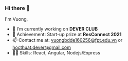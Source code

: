 ### Hi there 👋
I'm Vuong,
- 🔭 I’m currently working on **DEVER CLUB**
- 🏅 Achievement: Start-up prize at **ResConnect 2021**
- 📫 Contact me at: vuongbdde160256@fpt.edu.vn or hocthuat.dever@gmail.com
- 🤹‍♀️ Skills: React, Angular, Nodejs/Express

<!--
**FU-Dever/FU-DEVER** is a ✨ _special_ ✨ repository because its `README.md` (this file) appears on your GitHub profile.
-->
